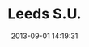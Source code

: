 ---
title:  "Leeds S.U."
leader: "Large site built on the MSL system. 4M+ pageviews per year."
date: 2013-09-01 14:19:31
image: luu
category: past
---